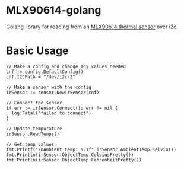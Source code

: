 # MLX90614-golang
Golang library for reading from an [MLX90614 thermal sensor](https://www.melexis.com/en/documents/documentation/datasheets/datasheet-mlx90614) over i2c.

# Basic Usage
```
// Make a config and change any values needed
cnf := config.DefaultConfig()
cnf.I2CPath = "/dev/i2c-2"

// Make a sensor with the config
irSensor := sensor.NewIrSensor(cnf)

// Connect the sensor
if err := irSensor.Connect(); err != nil {
  log.Fatal("failed to connect")
}

// Update tempurature
irSensor.ReadTemps()

// Get temp values
fmt.Printf("\nAmbient temp: %.1f" irSensor.AmbientTemp.Kelvin())
fmt.Println(irSensor.ObjectTemp.CelsiusPretty())
fmt.Println(irSensor.ObjectTemp.FahrenheitPretty())
```
